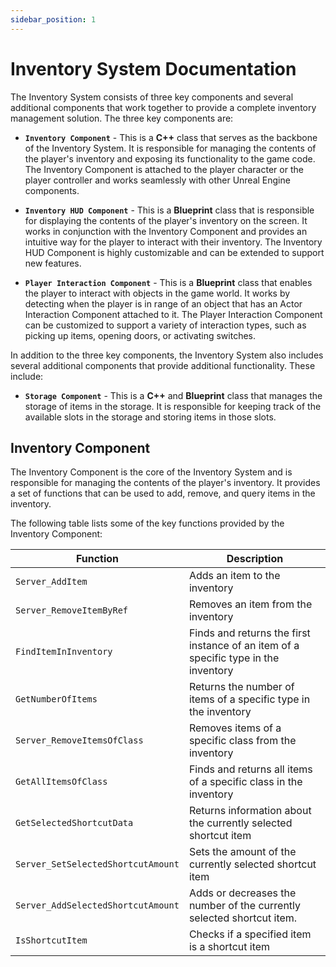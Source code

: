```yaml
---
sidebar_position: 1
---
```


# Inventory System Documentation

The Inventory System consists of three key components and several additional components that work together to provide a
complete inventory management solution. The three key components are:

- **``Inventory Component``** - This is a **C++** class that serves as the backbone of the Inventory System. It is
  responsible
  for
  managing the contents of the player's inventory and exposing its functionality to the game code. The Inventory
  Component
  is attached to the player character or the player controller and works seamlessly with other Unreal Engine components.

- **``Inventory HUD Component``** - This is a **Blueprint** class that is responsible for displaying the contents of the
  player's
  inventory on the screen. It works in conjunction with the Inventory Component and provides an intuitive way for the
  player to interact with their inventory. The Inventory HUD Component is highly customizable and can be extended to
  support new features.

- **``Player Interaction Component``** - This is a **Blueprint** class that enables the player to interact with objects
  in
  the
  game
  world. It works by detecting when the player is in range of an object that has an Actor Interaction Component attached
  to it. The Player Interaction Component can be customized to support a variety of interaction types, such as picking
  up
  items, opening doors, or activating switches.

In addition to the three key components, the Inventory System also includes several additional components that provide
additional functionality. These include:

- **``Storage Component``** - This is a **C++** and **Blueprint** class that manages the storage of items in the
  storage. It is responsible for keeping track of the available slots in the storage and storing items in those slots.

## Inventory Component

The Inventory Component is the core of the Inventory System and is responsible for managing the contents of the player's
inventory. It provides a set of functions that can be used to add, remove, and query items in the inventory.

The following table lists some of the key functions provided by the Inventory Component:

| Function	                          | Description                                                                         |
|------------------------------------|-------------------------------------------------------------------------------------|
| `Server_AddItem`                   | Adds an item to the inventory                                                       | 
| `Server_RemoveItemByRef`           | Removes an item from the inventory                                                  | 
| `FindItemInInventory`              | Finds and returns the first instance of an item of a specific type in the inventory | 
| `GetNumberOfItems`                 | Returns the number of items of a specific type in the inventory                     | 
| `Server_RemoveItemsOfClass`        | Removes items of a specific class from the inventory                                |
| `GetAllItemsOfClass`               | Finds and returns all items of a specific class in the inventory                    |
| `GetSelectedShortcutData`          | Returns information about the currently selected shortcut item                      |
| `Server_SetSelectedShortcutAmount` | Sets the amount of the currently selected shortcut item                             |
| `Server_AddSelectedShortcutAmount` | Adds or decreases the number of the currently selected shortcut item.               |
| `IsShortcutItem`                   | Checks if a specified item is a shortcut item                                       | 

